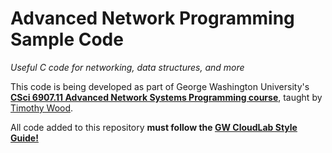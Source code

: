 # Advanced Network Programming Sample Code
*Useful C code for networking, data structures, and more*

This code is being developed as part of George Washington University's **[CSci 6907.11 Advanced Network Systems Programming course](http://faculty.cs.gwu.edu/~timwood/wiki/doku.php/teaching:s2015:advnet:home)**, taught by [Timothy Wood](http://faculty.cs.gwu.edu/~timwood).

All code added to this repository **must follow the [GW CloudLab Style Guide!](https://github.com/gwAdvNet2015/adv-net-samples/blob/master/styleguide.md)**
